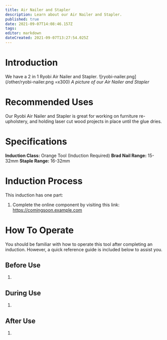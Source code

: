 ```yaml
---
title: Air Nailer and Stapler
description: Learn about our Air Nailer and Stapler.
published: true
date: 2021-09-07T14:08:46.157Z
tags: 
editor: markdown
dateCreated: 2021-09-07T13:27:54.025Z
---
```


# Introduction
We have a 2 in 1 Ryobi Air Nailer and Stapler.
![ryobi-nailer.png](/other/ryobi-nailer.png =x300)
*A picture of our Air Nailer and Stapler*

# Recommended Uses
Our Ryobi Air Nailer and Stapler is great for working on furniture re-upholstery, and holding laser cut wood projects in place until the glue dries.

# Specifications
**Induction Class:** Orange Tool (Induction Required)
**Brad Nail Range:** 15-32mm
**Staple Range:** 16-32mm

# Induction Process
This induction has one part:

1. Complete the online component by visiting this link: https://comingsoon.example.com

# How To Operate
You should be familiar with how to operate this tool after completing an induction. However, a quick reference guide is included below to assist you.

## Before Use
1. 

## During Use
1. 

## After Use
1. 
